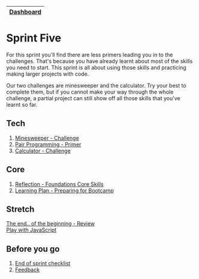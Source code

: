 [Dashboard](../README.md)|
---|

# Sprint Five

For this sprint you'll find there are less primers leading you in to the challenges. That's because you have already learnt about most of the skills you need to start. This sprint is all about using those skills and practicing making larger projects with code.

Our two challenges are minesweeper and the calculator. Try your best to complete them, but if you cannot make your way through the whole challenge, a partial project can still show off all those skills that you've learnt so far.

## Tech

1. [Minesweeper - Challenge](js-minesweeper.md)
2. [Pair Programming - Primer](pair-programming.md)
3. [Calculator - Challenge](js-calculator.md)

## Core 

1. [Reflection - Foundations Core Skills](core-sprint5-reflection.md)
2. [Learning Plan - Preparing for Bootcamp](core-learning-plans.md)


## Stretch
[The end.. of the beginning - Review](the-beginning.md)\
[Play with JavaScript](play-with-js.md)


## Before you go
1. [End of sprint checklist](end-of-sprint-5-checklist.md) 
2. [Feedback](../resources/feedback.md) 

